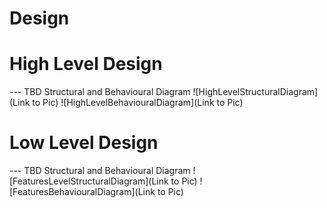 # Design
 # High Level Design
--- TBD Structural and Behavioural Diagram ![HighLevelStructuralDiagram](Link to Pic) ![HighLevelBehaviouralDiagram](Link to Pic)

# Low Level Design
--- TBD Structural and Behavioural Diagram ![FeaturesLevelStructuralDiagram](Link to Pic) ![FeaturesBehaviouralDiagram](Link to Pic)
